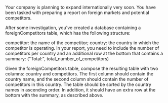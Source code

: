 Your company is planning to expand internationally very soon. You have been tasked with preparing a report on foreign 
markets and potential competitors.

After some investigation, you've created a database containing a foreignCompetitors table, which has the following structure:

competitor: the name of the competitor;
country: the country in which the competitor is operating.
In your report, you need to include the number of competitors per country and an additional row at the 
bottom that contains a summary: ("Total:", total_number_of_competitors)

Given the foreignCompetitors table, compose the resulting table with two columns: country and competitors. 
The first column should contain the country name, and the second column should contain the number of competitors 
in this country. The table should be sorted by the country names in ascending order. In addition, 
it should have an extra row at the bottom with the summary, as described above.
